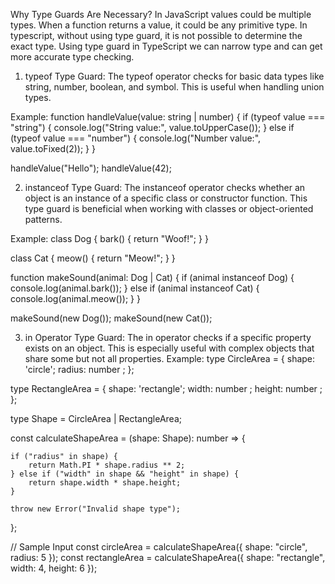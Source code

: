 
Why Type Guards Are Necessary?
In JavaScript values could be multiple types. When a function returns a value, it could be any primitive type. In typescript, without using type guard, it is not possible to determine the exact type. Using type guard in TypeScript we can narrow type and can get more accurate type checking.

1. typeof Type Guard:
The typeof operator checks for basic data types like string, number, boolean, and symbol. This is useful when handling union types.

Example:
function handleValue(value: string | number) {
    if (typeof value === "string") {
        console.log("String value:", value.toUpperCase());
    } else if (typeof value === "number") {
        console.log("Number value:", value.toFixed(2));
    }
}

handleValue("Hello"); 
handleValue(42);   

2. instanceof Type Guard: The instanceof operator checks whether an object is an instance of a specific class or constructor function. This type guard is beneficial when working with classes or object-oriented patterns.

Example:
class Dog {
    bark() {
        return "Woof!";
    }
}

class Cat {
    meow() {
        return "Meow!";
    }
}

function makeSound(animal: Dog | Cat) {
    if (animal instanceof Dog) {
        console.log(animal.bark());
    } else if (animal instanceof Cat) {
        console.log(animal.meow());
    }
}

makeSound(new Dog()); 
makeSound(new Cat()); 


3. in Operator Type Guard:
The in operator checks if a specific property exists on an object. This is especially useful with complex objects that share some but not all properties.
Example:
type CircleArea = { shape: 'circle';
     radius: number ; };

type RectangleArea = { shape: 'rectangle'; 
     width: number ; 
     height: number ; };

type Shape = CircleArea | RectangleArea;

const calculateShapeArea = (shape: Shape): number => {
    
    if ("radius" in shape) {
        return Math.PI * shape.radius ** 2;
    } else if ("width" in shape && "height" in shape) {
        return shape.width * shape.height;
    }
    
    throw new Error("Invalid shape type");
};

// Sample Input
const circleArea = calculateShapeArea({ shape: "circle", radius: 5 });
const rectangleArea = calculateShapeArea({ shape: "rectangle", width: 4, height: 6 });

